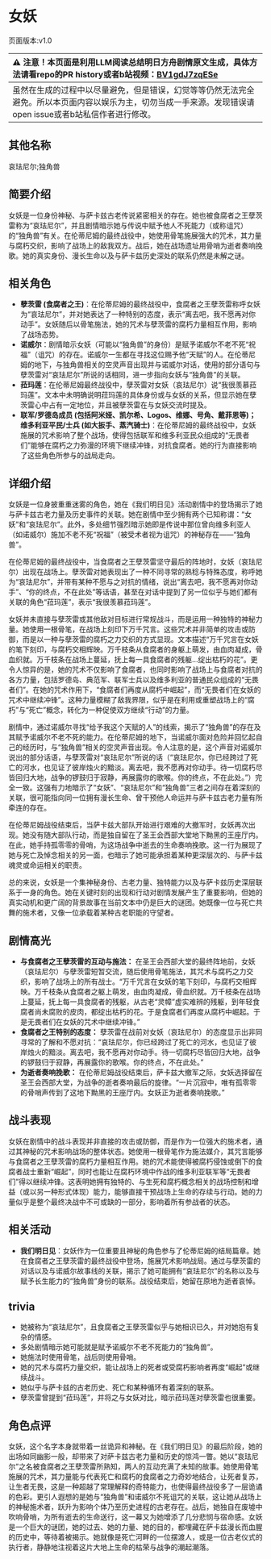# 女妖
页面版本:v1.0
 

| :warning: 注意！本页面是利用LLM阅读总结明日方舟剧情原文生成，具体方法请看repo的PR history或者b站视频：[BV1gdJ7zqESe](https://www.bilibili.com/video/BV1gdJ7zqESe/)         |
|:----------------------------|
| 虽然在生成的过程中以尽量避免，但是错误，幻觉等等仍然无法完全避免。所以本页面内容以娱乐为主，切勿当成一手来源。发现错误请open issue或者b站私信作者进行修改。|



## 其他名称
哀珐尼尔;独角兽
## 简要介绍
女妖是一位身份神秘、与萨卡兹古老传说紧密相关的存在。她也被食腐者之王孽茨雷称为“哀珐尼尔”，并且剧情暗示她与传说中赋予他人不死能力（或称诅咒）的“独角兽”有关。在伦蒂尼姆的最终战役中，她使用骨笔施展强大的咒术，其力量与腐朽交织，影响了战场上的敌我双方。战后，她在战场遗址用骨哨为逝者奏响挽歌。她的真实身份、漫长生命以及与萨卡兹历史深处的联系仍然是未解之谜。
## 相关角色
-   **孽茨雷 (食腐者之王)**：在伦蒂尼姆的最终战役中，食腐者之王孽茨雷称呼女妖为“哀珐尼尔”，并对她表达了一种特别的态度，表示“离去吧，我不愿再对你动手”。女妖随后以骨笔施法，她的咒术与孽茨雷的腐朽力量相互作用，影响了战场态势。
-   **诺威尔**：剧情暗示女妖（可能以“独角兽”的身份）是赋予诺威尔不老不死“祝福”（诅咒）的存在。诺威尔一生都在寻找这位赐予他“天赋”的人。在伦蒂尼姆的地下，与独角兽相关的空灵声音出现并与诺威尔对话，使用的部分语句与孽茨雷对“哀珐尼尔”所说的话相同，进一步指向女妖与“独角兽”的关联。
-   **菈玛莲**：在伦蒂尼姆最终战役中，孽茨雷对女妖（哀珐尼尔）说“我很羡慕菈玛莲”。文本中未明确说明菈玛莲的具体身份或与女妖的关系，但显示她在孽茨雷心中占有一定地位，并且被孽茨雷在与女妖交流时提及。
-   **联军/罗德岛成员 (包括阿米娅、凯尔希、Logos、维娜、号角、戴菲恩等)；维多利亚平民/士兵 (如大扳手、蒸汽骑士)**：在伦蒂尼姆的最终战役中，女妖施展的咒术影响了整个战场，使得包括联军和维多利亚民众组成的“无畏者们”能够在腐朽之力弥漫的环境下继续冲锋，对抗食腐者。她的行为直接影响了这些角色所参与的战局走向。
## 详细介绍
女妖是一位身披重重迷雾的角色，她在《我们明日见》活动剧情中的登场揭示了她与萨卡兹古老力量及历史事件的关联。她在剧情中至少拥有两个已知称谓：“女妖”和“哀珐尼尔”。此外，多处细节强烈暗示她即是传说中那位曾向维多利亚人（如诺威尔）施加不老不死“祝福”（被受术者视为诅咒）的神秘存在——“独角兽”。

在伦蒂尼姆的最终战役中，当食腐者之王孽茨雷坚守最后的阵地时，女妖（哀珐尼尔）出现在战场上。孽茨雷对她表现出了一种不同寻常的熟稔与特殊态度，称呼她为“哀珐尼尔”，并带有某种不愿与之对抗的情绪，说出“离去吧，我不愿再对你动手”、“你的终点，不在此处”等话语，甚至在对话中提到了另一位似乎与她们都有关联的角色“菈玛莲”，表示“我很羡慕菈玛莲”。

女妖并未直接与孽茨雷或其他敌对目标进行常规战斗，而是运用一种独特的神秘力量。她使用一根骨笔，在战场上刻印下万千咒言。这些咒术并非简单的攻击或防御，而是以一种与孽茨雷的腐朽之力交织的方式显现。文本描述“万千咒言在女妖的笔下刻印，与腐朽交相辉映。万千枝条从食腐者的身躯上萌发，由血肉凝成，骨血织就。万千枝条在战场上蔓延，抚上每一具食腐者的残躯...绽出枯朽的花”。更令人惊异的是，她的咒术不仅影响了食腐者，也同时影响了战场上与食腐者对抗的各方力量，包括罗德岛、典范军、联军士兵以及维多利亚的普通民众组成的“无畏者们”。在她的咒术作用下，“食腐者们再度从腐朽中崛起”，而“无畏者们在女妖的咒术中继续冲锋”。这种力量模糊了敌我界限，似乎是在利用或重塑战场上的“腐朽”与“死亡”概念，转化为一种促使双方继续“行动”的力量。

剧情中，通过诺威尔寻找“给予我这个天赋的人”的线索，揭示了“独角兽”的存在及其赋予诺威尔不老不死的能力。在伦蒂尼姆的地下，当诺威尔面对危险并回忆起自己的经历时，与“独角兽”相关的空灵声音出现。令人注意的是，这个声音对诺威尔说出的部分话语，与孽茨雷对“哀珐尼尔”所说的话（“哀珐尼尔，你已经跨过了死亡的河水，也见证了彼岸烛火的黯淡。离去吧，我不愿再对你动手。待一切腐朽尽皆回归大地，战争的锣鼓归于寂静，再展露你的歌喉。你的终点，不在此处。”）完全一致。这强有力地暗示了“女妖”、“哀珐尼尔”和“独角兽”三者之间存在着深刻的关联，很可能指向同一位拥有漫长生命、曾干预他人命运并与萨卡兹古老力量有所牵连的存在。

在伦蒂尼姆战役结束后，当萨卡兹大部队开始进行艰难的大撤军时，女妖再次出现。她没有随大部队行动，而是独自留在了圣王会西部大堂地下黝黑的王座厅内。在此，她手持孤零零的骨哨，为这场战争中逝去的生命奏响挽歌。这一行为展现了她与死亡及悼念相关的另一面，也暗示了她可能承担着某种更深层次的、与萨卡兹魂灵或命运相关的职责。

总的来说，女妖是一个集神秘身份、古老力量、独特能力以及与萨卡兹历史深层联系于一身的角色。她在关键时刻的出现和行动对剧情发展产生了重要影响，但她的真实动机和更广阔的背景故事在当前文本中仍是巨大的谜团。她既像一位与死亡共舞的施术者，又像一位承载着某种古老职能的守望者。
## 剧情高光
- **与食腐者之王孽茨雷的互动与施法：** 在圣王会西部大堂的最终阵地前，女妖（哀珐尼尔）与孽茨雷短暂交流，随后使用骨笔施法，其咒术与腐朽之力交织，影响了战场上的所有战士。“万千咒言在女妖的笔下刻印，与腐朽交相辉映。万千枝条从食腐者之躯上萌发，由血肉凝成，骨血织就。万千枝条在战场上蔓延，抚上每一具食腐者的残躯，从古老“灵幛”虚实难辨的残躯，到年轻食腐者尚未腐败的皮肉，都绽出枯朽的花。于是食腐者们再度从腐朽中崛起。于是无畏者们在女妖的咒术中继续冲锋。”
- **食腐者之王特别的态度：** 孽茨雷在战前对女妖（哀珐尼尔）的态度显示出非同寻常的了解和不愿对抗：“哀珐尼尔，你已经跨过了死亡的河水，也见证了彼岸烛火的黯淡。离去吧，我不愿再对你动手。待一切腐朽尽皆回归大地，战争的锣鼓归于寂静，再展露你的歌喉。你的终点，不在此处。”
- **为逝者奏响挽歌：** 在伦蒂尼姆战役结束后，萨卡兹大撤军之际，女妖选择留在圣王会西部大堂，为战争的逝者奏响最后的旋律。“一片沉寂中，唯有孤零零的骨哨声传到了这地下黝黑的王座厅内。女妖正为逝者奏响挽歌。”
## 战斗表现
女妖在剧情中的战斗表现并非直接的攻击或防御，而是作为一位强大的施术者，通过其神秘的咒术影响战场的整体状态。她使用一根骨笔作为施法媒介，其咒言能够与食腐者之王孽茨雷的腐朽力量相互作用。她的咒术能使得被腐朽侵蚀或倒下的食腐者战士重新“崛起”，同时也能让在腐朽环境中作战的维多利亚联军等“无畏者们”得以继续冲锋。这表明她拥有独特的、与生死和腐朽概念相关的战场控制和增益（或以另一种形式体现）能力，能够直接干预战场上生命的存续与行动。她的力量似乎是整个最终决战中不可或缺的一部分，影响着所有参战者的状态。
## 相关活动
-   **我们明日见**：女妖作为一位重要且神秘的角色参与了伦蒂尼姆的结局篇章。她在食腐者之王孽茨雷的最终战役中登场，施展咒术影响战局。通过与孽茨雷的对话以及与诺威尔故事线的关联，揭示了她可能拥有“哀珐尼尔”的名称以及与赋予长生能力的“独角兽”身份的联系。战役结束后，她留在原地为逝者哀悼。
## trivia
- 她被称为“哀珐尼尔”，且食腐者之王孽茨雷似乎与她相识已久，并对她抱有复杂的情感。
- 多处剧情暗示她可能就是赋予诺威尔不老不死能力的“独角兽”。
- 她施法时使用骨笔，战后则使用骨哨。
- 她的咒术与腐朽力量交织，能让战场上的死者或受腐朽影响者再度“崛起”或继续战斗。
- 她似乎与萨卡兹的古老历史、死亡和某种循环有着深刻的联系。
- 孽茨雷曾提到“菈玛莲”，并将之与女妖对比，暗示菈玛莲对孽茨雷也很重要。
## 角色点评
女妖，这个名字本身就带着一丝诡异和神秘。在《我们明日见》的最后阶段，她的出场如同幽影一般，却带来了对萨卡兹古老力量和历史的惊鸿一瞥。她以“哀珐尼尔”之名被食腐者之王孽茨雷所熟知，两人的互动充满了未知的故事。她使用骨笔施展的咒术，其力量能与代表死亡和腐朽的食腐者之力奇妙地结合，让死者复苏，让生者无畏，这是一种超越了常理解释的奇特能力，也使得最终战役多了一层诡谲的色彩。更引人遐想的是她与“独角兽”和诺威尔不死诅咒的关联，这让她从战场上的神秘施术者，跃升为影响个体乃至历史进程的古老存在。战后，她独自在废墟中吹响骨哨，为所有逝去的生命送行，这一幕又为她增添了几分悲悯与宿命感。女妖是一个巨大的谜团，她的过去、她的力量、她的目的，都埋藏在萨卡兹漫长而血腥的历史中，等待着被揭示。她就像是死亡河畔的一位摆渡人，或是一位古老仪式的执行者，静静地注视着这片大地上生命的枯荣与战争的潮起潮落。